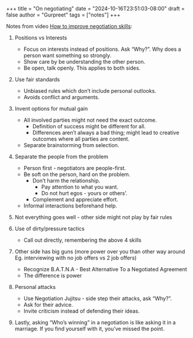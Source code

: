 +++
title = "On negotiating"
date = "2024-10-16T23:51:03-08:00"
draft = false
author = "Gurpreet"
tags = ["notes"]
+++

Notes from video [How to improve negotiation skills](https://www.youtube.com/watch?v=BLBRRNwMZNE):

1. Positions vs Interests
    - Focus on interests instead of positions. Ask “Why?”. Why does a person want something so strongly.
    - Show care by be understanding the other person.
    - Be open, talk openly. This applies to both sides.

2. Use fair standards
    - Unbiased rules which don’t include personal outlooks.
    - Avoids conflict and arguments.

3. Invent options for mutual gain
    - All involved parties might not need the exact outcome.
        - Definition of success might be different for all.
        - Differences aren’t always a bad thing; might lead to creative outcomes where all parties are content.
    - Separate brainstorming from selection.

4. Separate the people from the problem
    - Person first - negotiators are people-first.
    - Be soft on the person, hard on the problem.
        - Don’t harm the relationship.
            - Pay attention to what you want.
            - Do not hurt egos - yours or others’.
        - Complement and appreciate effort.
    - Informal interactions beforehand help.

5. Not everything goes well - other side might not play by fair rules

6. Use of dirty/pressure tactics
    - Call out directly, remembering the above 4 skills

7. Other side has big guns (more power over you than other way around Eg. interviewing with no job offers vs 2 job offers)
    - Recognize B.A.T.N.A - Best Alternative To a Negotiated Agreement
    - The difference is power

8. Personal attacks
    - Use Negotiation Jujitsu - side step their attacks, ask “Why?”.
    - Ask for their advice.
    - Invite criticism instead of defending their ideas.

9. Lastly, asking “Who’s winning” in a negotiation is like asking it in a marriage. If you find yourself with it, you’ve missed the point.

